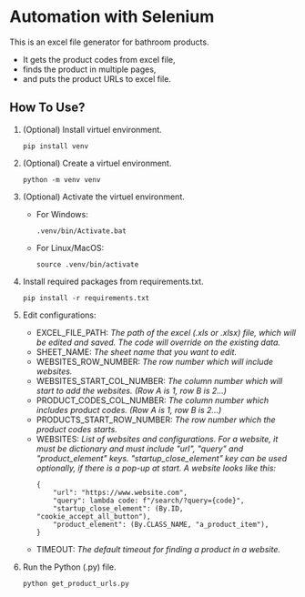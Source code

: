 # Automation with Selenium

This is an excel file generator for bathroom products.

-   It gets the product codes from excel file,
-   finds the product in multiple pages,
-   and puts the product URLs to excel file.

## How To Use?

1. (Optional) Install virtuel environment.
    ```
    pip install venv
    ```
2. (Optional) Create a virtuel environment.
    ```
    python -m venv venv
    ```
3. (Optional) Activate the virtuel environment.
    - For Windows:
        ```
        .venv/bin/Activate.bat
        ```
    - For Linux/MacOS:
        ```
        source .venv/bin/activate
        ```
4. Install required packages from requirements.txt.
    ```
    pip install -r requirements.txt
    ```
5. Edit configurations:

    - EXCEL_FILE_PATH: _The path of the excel (.xls or .xlsx) file, which will be edited and saved. The code will override on the existing data._
    - SHEET_NAME: _The sheet name that you want to edit._
    - WEBSITES_ROW_NUMBER: _The row number which will include websites._
    - WEBSITES_START_COL_NUMBER: _The column number which will start to add the websites. (Row A is 1, row B is 2...)_
    - PRODUCT_CODES_COL_NUMBER: _The column number which includes product codes. (Row A is 1, row B is 2...)_
    - PRODUCTS_START_ROW_NUMBER: _The row number which the product codes starts._
    - WEBSITES: _List of websites and configurations. For a website, it must be dictionary and must include "url", "query" and "product_element" keys. "startup_close_element" key can be used optionally, if there is a pop-up at start. A website looks like this:_
        ```
        {
            "url": "https://www.website.com",
            "query": lambda code: f"/search/?query={code}",
            "startup_close_element": (By.ID, "cookie_accept_all_button"),
            "product_element": (By.CLASS_NAME, "a_product_item"),
        }
        ```
    - TIMEOUT: _The default timeout for finding a product in a website._

6. Run the Python (.py) file.
    ```
    python get_product_urls.py
    ```
